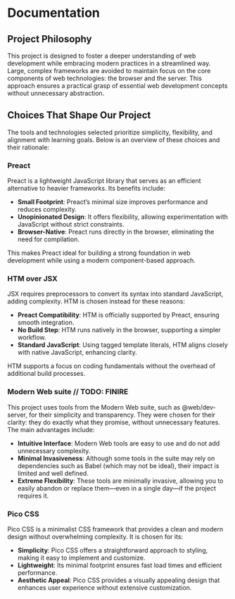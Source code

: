 # Documentation

## Project Philosophy

This project is designed to foster a deeper understanding of web development while embracing modern practices in a streamlined way. Large, complex frameworks are avoided to maintain focus on the core components of web technologies: the browser and the server. This approach ensures a practical grasp of essential web development concepts without unnecessary abstraction.

## Choices That Shape Our Project

The tools and technologies selected prioritize simplicity, flexibility, and alignment with learning goals. Below is an overview of these choices and their rationale:

### Preact

Preact is a lightweight JavaScript library that serves as an efficient alternative to heavier frameworks. Its benefits include:

- **Small Footprint**: Preact’s minimal size improves performance and reduces complexity.
- **Unopinionated Design**: It offers flexibility, allowing experimentation with JavaScript without strict constraints.
- **Browser-Native**: Preact runs directly in the browser, eliminating the need for compilation.

This makes Preact ideal for building a strong foundation in web development while using a modern component-based approach.

### HTM over JSX

JSX requires preprocessors to convert its syntax into standard JavaScript, adding complexity. HTM is chosen instead for these reasons:

- **Preact Compatibility**: HTM is officially supported by Preact, ensuring smooth integration.
- **No Build Step**: HTM runs natively in the browser, supporting a simpler workflow.
- **Standard JavaScript**: Using tagged template literals, HTM aligns closely with native JavaScript, enhancing clarity.

HTM supports a focus on coding fundamentals without the overhead of additional build processes.

### Modern Web suite // TODO: FINIRE

This project uses tools from the Modern Web suite, such as @web/dev-server, for their simplicity and transparency. They were chosen for their clarity: they do exactly what they promise, without unnecessary features. The main advantages include:

- **Intuitive Interface**: Modern Web tools are easy to use and do not add unnecessary complexity.
- **Minimal Invasiveness**: Although some tools in the suite may rely on dependencies such as Babel (which may not be ideal), their impact is limited and well defined.
- **Extreme Flexibility**: These tools are minimally invasive, allowing you to easily abandon or replace them—even in a single day—if the project requires it.

### Pico CSS

Pico CSS is a minimalist CSS framework that provides a clean and modern design without overwhelming complexity. It is chosen for its:

- **Simplicity**: Pico CSS offers a straightforward approach to styling, making it easy to implement and customize.
- **Lightweight**: Its minimal footprint ensures fast load times and efficient performance.
- **Aesthetic Appeal**: Pico CSS provides a visually appealing design that enhances user experience without extensive customization.